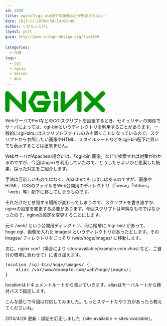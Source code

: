 ```yaml
---
id: 1800
title: nginxでcgi-bin配下の画像などが表示されない！
date: 2013-11-28T00:58:14+00:00
author: いがらしたけし
layout: post
guid: http://www.indigo-design.org/?p=1800

categories:
  - 仕事
tags:
  - cgi
  - nginx
  - Server
  - Web
---
```

[<img src="/wp-content/uploads/2013/11/Nginx_logo.gif" alt="Nginx_logo" width="320" height="67" class="alignnone size-full wp-image-1801" />](/wp-content/uploads/2013/11/Nginx_logo.gif)

WebサーバでPerlなどのCGIスクリプトを設置するとき、セキュリティの関係でサーバによっては、cgi-binというディレクトリを利用することがあります。一般的にcgi-binにはスクリプトファイルのみを置くことになっているので、スクリプトから参照したい画像やHTML、スタイルシートなどをcgi-bin配下に置いても表示することは出来ません。

WebサーバがApacheの場合には、「cgi-bin 画像」などで検索すれば対策がわかるのですが、今回はnginxを利用していたので、どうしたらよいかと思案した結果、採った対策をご紹介します。

手法は目新しいものではなく、Apacheでもしばしばあるのですが、画像やHTML、CSSのファイルをWeb公開用のディレクトリ（「www」「htdocs」「web」等）配下に移してしまうものです。

それだけだと参照する場所が変わってしまうので、スクリプトを書き直すか、nginxの設定を変更する必要があります。今回スクリプトは単純なものではなかったので、nginxの設定を変更することにします。

元々 /web/ という公開用ディレクトリ、同じ階層に /cgi-bin/ があって、hoge.cgi、画像を入れた images/ というディレクトリがあったとします。その images/ ディレクトリをごっそり /web/hoge/images/ に移動します。

次に、nginx.conf（場合により sites-available/example.com.vhost など、ご自分の環境に合わせて）に書き加えます。

<pre class="decode:1 " >location /cgi-bin/hoge/images/ {
    alias /var/www/example.com/web/hoge/images/;
}
</pre>

locationはドキュメントルートから書いていきます。aliasはサーバルートから絶対パスで指定します。

こんな感じで今回は対応してみました。もっとスマートなやり方があったら教えてくださいね。

2014/4/26 更新：誤記を訂正しました（site-available → sites-available）。
